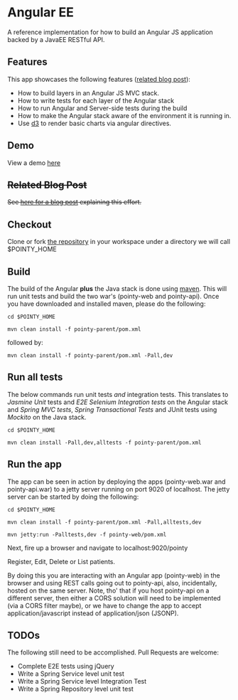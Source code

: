Angular EE
=============

A reference implementation for how to build an Angular JS application backed by a JavaEE RESTful API.

Features
---

This app showcases the following features ([related blog post](http://nayidisha.com/techblog/angular-js-from-a-different-angle "AngularEE")):

- How to build layers in an Angular JS MVC stack.
- How to write tests for each layer of the Angular stack
- How to run Angular and Server-side tests during the build
- How to make the Angular stack aware of the environment it is running in.
- Use [d3](http://d3js.org/) to render basic charts via angular directives.

Demo
---

View a demo [here](http://pointy-nayidisha.rhcloud.com/pointy)

<s>Related Blog Post</s>
----

<s>See [here for a blog post](http://nayidisha.com/techblog/angular-js-from-a-different-angle "AngularEE") explaining this effort.</s>


Checkout
---

Clone or fork [the repository](https://github.com/pankajtandon/PointyPatient "PointyPatient") in your workspace under a directory we will call $POINTY_HOME

Build
----

The build of the Angular __plus__ the Java stack is done using [maven](http://maven.apache.org/). 
This will run unit tests and build the two war's (pointy-web and pointy-api).
Once you have downloaded and installed maven, please do the following:


`cd $POINTY_HOME`

`mvn clean install -f pointy-parent/pom.xml `

followed by:

`mvn clean install -f pointy-parent/pom.xml -Pall,dev `


Run all tests
---

The below commands run unit tests _and_ integration tests. This translates to *Jasmine Unit* tests and *E2E Selenium Integration tests* on 
the Angular stack and *Spring MVC tests*, *Spring Transactional Tests* and JUnit tests using *Mockito* on the Java stack.

`cd $POINTY_HOME`

`mvn clean install -Pall,dev,alltests -f pointy-parent/pom.xml`

Run the app
---

The app can be seen in action by deploying the apps (pointy-web.war and pointy-api.war) to a jetty server running on port 9020 of localhost.
The jetty server can be started by doing the following:

`cd $POINTY_HOME`

`mvn clean install -f pointy-parent/pom.xml -Pall,alltests,dev`

`mvn jetty:run -Palltests,dev -f pointy-web/pom.xml`


Next, fire up a browser and navigate to localhost:9020/pointy

Register, Edit, Delete or List patients.

By doing this you are interacting with an Angular app (pointy-web) in the browser and using REST calls going out to pointy-api, 
also, incidentally, hosted on the same server. Note, tho' that if you host pointy-api on a different server, then either a CORS solution
will need to be implemented (via a CORS filter maybe), or we have to change the app to accept application/javascript 
instead of application/json (JSONP).

TODOs
---

The following still need to be accomplished. Pull Requests are welcome:

- Complete E2E tests using jQuery
- Write a Spring Service level unit test
- Write a Spring Service level Integration Test
- Write a Spring Repository level unit test


